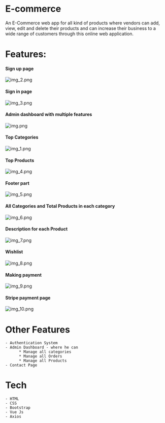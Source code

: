 # E-commerce

An E-Commerce web app for all kind of products where vendors can add, view, edit and delete their products and can increase their business to a wide range of customers through this online web application.

# Features:

#### Sign up page
![img_2.png](img_2.png)

#### Sign in page
![img_3.png](img_3.png)


#### Admin dashboard with multiple features
![img.png](img.png)

#### Top Categories
![img_1.png](img_1.png)

#### Top Products
![img_4.png](img_4.png)

#### Footer part
![img_5.png](img_5.png)

#### All Categories and Total Products in each category
![img_6.png](img_6.png)

#### Description for each Product
![img_7.png](img_7.png)

#### Wishlist 
![img_8.png](img_8.png)

#### Making payment 
![img_9.png](img_9.png)

#### Stripe payment page
![img_10.png](img_10.png)


# Other Features
    - Authentication System
    - Admin Dashboard - where he can
          * Manage all categories
          * Manage all Orders
          * Manage all Products
    - Contact Page 

# Tech
    - HTML
    - CSS
    - Bootstrap
    - Vue Js
    - Axios

